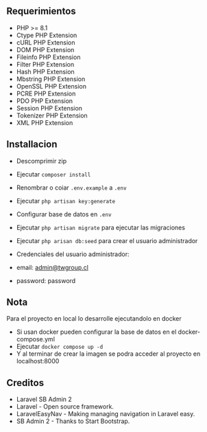 ## Requerimientos

- PHP >= 8.1
- Ctype PHP Extension
- cURL PHP Extension
- DOM PHP Extension
- Fileinfo PHP Extension
- Filter PHP Extension
- Hash PHP Extension
- Mbstring PHP Extension
- OpenSSL PHP Extension
- PCRE PHP Extension
- PDO PHP Extension
- Session PHP Extension
- Tokenizer PHP Extension
- XML PHP Extension

## Installacion

- Descomprimir zip
- Ejecutar `composer install`
- Renombrar o coiar `.env.example` a `.env`
- Ejecutar `php artisan key:generate`
- Configurar base de datos en `.env`
- Ejecutar `php artisan migrate` para ejecutar las migraciones
- Ejecutar `php arisan db:seed` para crear el usuario administrador

- Credenciales del usuario administrador: 
- email: admin@twgroup.cl 
- password: password
## Nota

Para el proyecto en local lo desarrolle ejecutandolo en docker

- Si usan docker pueden configurar la base de datos en el docker-compose.yml
- Ejecutar `docker compose up -d`
- Y al terminar de crear la imagen se podra acceder al proyecto en localhost:8000

## Creditos

- Laravel SB Admin 2
- Laravel - Open source framework.
- LaravelEasyNav - Making managing navigation in Laravel easy.
- SB Admin 2 - Thanks to Start Bootstrap.
